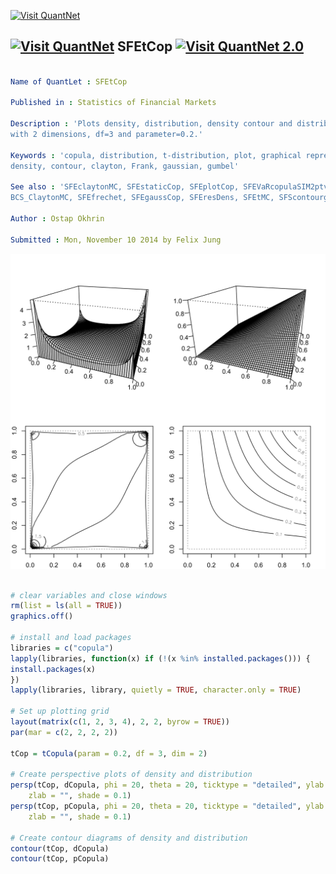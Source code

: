 
[<img src="https://github.com/QuantLet/Styleguide-and-Validation-procedure/blob/master/pictures/banner.png" alt="Visit QuantNet">](http://quantlet.de/index.php?p=info)

## [<img src="https://github.com/QuantLet/Styleguide-and-Validation-procedure/blob/master/pictures/qloqo.png" alt="Visit QuantNet">](http://quantlet.de/) **SFEtCop** [<img src="https://github.com/QuantLet/Styleguide-and-Validation-procedure/blob/master/pictures/QN2.png" width="60" alt="Visit QuantNet 2.0">](http://quantlet.de/d3/ia)

```yaml

Name of QuantLet : SFEtCop

Published in : Statistics of Financial Markets

Description : 'Plots density, distribution, density contour and distribution contour of a t-copula
with 2 dimensions, df=3 and parameter=0.2.'

Keywords : 'copula, distribution, t-distribution, plot, graphical representation, pdf, cdf,
density, contour, clayton, Frank, gaussian, gumbel'

See also : 'SFEclaytonMC, SFEstaticCop, SFEplotCop, SFEVaRcopulaSIM2ptv, SFEArchCopDensity,
BCS_ClaytonMC, SFEfrechet, SFEgaussCop, SFEresDens, SFEtMC, SFScontourgumbel, SFEgaussCop'

Author : Ostap Okhrin

Submitted : Mon, November 10 2014 by Felix Jung

```

![Picture1](SFEtCop-1.png)


```r

# clear variables and close windows
rm(list = ls(all = TRUE))
graphics.off()

# install and load packages
libraries = c("copula")
lapply(libraries, function(x) if (!(x %in% installed.packages())) {
install.packages(x)
})
lapply(libraries, library, quietly = TRUE, character.only = TRUE)

# Set up plotting grid
layout(matrix(c(1, 2, 3, 4), 2, 2, byrow = TRUE))
par(mar = c(2, 2, 2, 2))

tCop = tCopula(param = 0.2, df = 3, dim = 2)

# Create perspective plots of density and distribution
persp(tCop, dCopula, phi = 20, theta = 20, ticktype = "detailed", ylab = "", xlab = "", 
    zlab = "", shade = 0.1)
persp(tCop, pCopula, phi = 20, theta = 20, ticktype = "detailed", ylab = "", xlab = "", 
    zlab = "", shade = 0.1)

# Create contour diagrams of density and distribution
contour(tCop, dCopula)
contour(tCop, pCopula)
```
